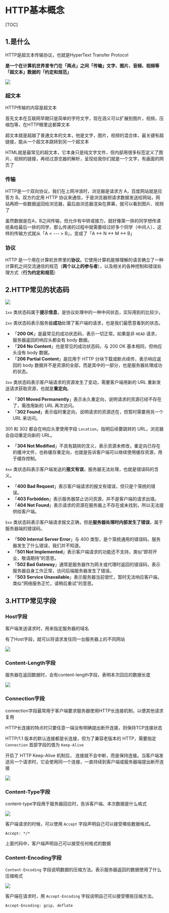 # HTTP基本概念

[TOC]

## 1.是什么

HTTP是超文本传输协议，也就是HyperText Transfer Protocol

**是一个在计算机世界里专门在「两点」之间「传输」文字、图片、音频、视频等「超文本」数据的「约定和规范」**

![](img/1.HTTP基本概念.assets/3-HTTP三部分.webp)

### 超文本

HTTP传输的内容是超文本

首先文本在互联网早期只是简单的字符文字，现在涵义可以扩展到图片，视频，压缩包等，在HTTP眼里这都算文本

超文本就是超越了普通文本的文本，他是文字，图片，视频的混合体，最关键有超链接，能从一个超文本跳转到另一个超文本

HTML就是最常见的超文本，它本身只是纯文字文件，但内部用很多标签定义了图片，视频的链接，再经过游览器的解析，呈现给我你们就是一个文字，有画面的网页了

### 传输

HTTP是一个双向协议，我们在上网冲浪时，浏览器是请求方 A，百度网站就是应答方 B。双方约定用 HTTP 协议来通信，于是浏览器把请求数据发送给网站，网站再把一些数据返回给浏览器，最后由浏览器渲染在屏幕，就可以看到图片、视频了

虽然数据是在A，B之间传输，但允许有中转或接力，就好像第一排的同学想传递纸条给最后一排的同学，那么传递的过程中就需要经过好多个同学（中间人），这样的传输方式就从「A < --- > B」，变成了「A <-> N <-> M <-> B」

### 协议

HTTP 是一个用在计算机世界里的**协议**。它使用计算机能够理解的语言确立了一种计算机之间交流通信的规范（**两个以上的参与者**），以及相关的各种控制和错误处理方式（**行为约定和规范**）



## 2.HTTP常见的状态码

![](img/1.HTTP基本概念.assets/6-五大类HTTP状态码.webp)

`1xx` 类状态码属于**提示信息**，是协议处理中的一种中间状态，实际用到的比较少。

`2xx` 类状态码表示服务器**成功**处理了客户端的请求，也是我们最愿意看到的状态。

- 「**200 OK**」是最常见的成功状态码，表示一切正常。如果是非 `HEAD` 请求，服务器返回的响应头都会有 body 数据。
- 「**204 No Content**」也是常见的成功状态码，与 200 OK 基本相同，但响应头没有 body 数据。
- 「**206 Partial Content**」是应用于 HTTP 分块下载或断点续传，表示响应返回的 body 数据并不是资源的全部，而是其中的一部分，也是服务器处理成功的状态。

`3xx` 类状态码表示客户端请求的资源发生了变动，需要客户端用新的 URL 重新发送请求获取资源，也就是**重定向**。

- 「**301 Moved Permanently**」表示永久重定向，说明请求的资源已经不存在了，需改用新的 URL 再次访问。
- 「**302 Found**」表示临时重定向，说明请求的资源还在，但暂时需要用另一个 URL 来访问。

301 和 302 都会在响应头里使用字段 `Location`，指明后续要跳转的 URL，浏览器会自动重定向新的 URL。

- 「**304 Not Modified**」不具有跳转的含义，表示资源未修改，重定向已存在的缓冲文件，也称缓存重定向，也就是告诉客户端可以继续使用缓存资源，用于缓存控制。

`4xx` 类状态码表示客户端发送的**报文有误**，服务器无法处理，也就是错误码的含义。

- 「**400 Bad Request**」表示客户端请求的报文有错误，但只是个笼统的错误。
- 「**403 Forbidden**」表示服务器禁止访问资源，并不是客户端的请求出错。
- 「**404 Not Found**」表示请求的资源在服务器上不存在或未找到，所以无法提供给客户端。

`5xx` 类状态码表示客户端请求报文正确，但是**服务器处理时内部发生了错误**，属于服务器端的错误码。

- 「**500 Internal Server Error**」与 400 类型，是个笼统通用的错误码，服务器发生了什么错误，我们并不知道。
- 「**501 Not Implemented**」表示客户端请求的功能还不支持，类似“即将开业，敬请期待”的意思。
- 「**502 Bad Gateway**」通常是服务器作为网关或代理时返回的错误码，表示服务器自身工作正常，访问后端服务器发生了错误。
- 「**503 Service Unavailable**」表示服务器当前很忙，暂时无法响应客户端，类似“网络服务正忙，请稍后重试”的意思。



## 3.HTTP常见字段

### Host字段

客户端发送请求时，用来指定服务器的域名

有了Host字段，就可以将请求发往同一台服务器上的不同网站

![](img/1.HTTP基本概念.assets/7-HOST字段.webp)

### Content-Length字段

服务器在返回数据时，会有content-length字段，表明本次回应的数据长度

![](img/1.HTTP基本概念.assets/8-content-length字段.webp)

### Connection字段

connection字段最常用于客户端要求服务器使用HTTP长连接机制，以便其他请求复用

HTTP长连接的特点时只要任意一端没有明确提出断开连接，则保持TCP连接状态

HTTP/1.1 版本的默认连接都是长连接，但为了兼容老版本的 HTTP，需要指定 `Connection` 首部字段的值为 `Keep-Alive`

开启了 HTTP Keep-Alive 机制后， 连接就不会中断，而是保持连接。当客户端发送另一个请求时，它会使用同一个连接，一直持续到客户端或服务器端提出断开连接

![](img/1.HTTP基本概念.assets/9-connection字段.webp)

### Content-Type字段

content-type字段用于服务器回应时，告诉客户端，本次数据是什么格式

![](img/1.HTTP基本概念.assets/10-content-type字段.webp)

客户端请求的时候，可以使用 `Accept` 字段声明自己可以接受哪些数据格式。

```text
Accept: */*
```

上面代码中，客户端声明自己可以接受任何格式的数据

### Content-Encoding字段

`Content-Encoding` 字段说明数据的压缩方法。表示服务器返回的数据使用了什么压缩格式

![](img/1.HTTP基本概念.assets/11-content-encoding字段.webp)

客户端在请求时，用 `Accept-Encoding` 字段说明自己可以接受哪些压缩方法。

```text
Accept-Encoding: gzip, deflate
```